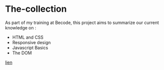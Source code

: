 # The-collection

As part of my training at Becode, this project aims to summarize our current knowledge on :
- HTML and CSS
- Responsive design
- Javascript Basics
- The DOM

[lien](https://moustito.github.io/the-collection/ "The Collection's page")